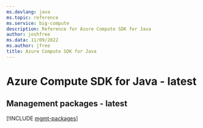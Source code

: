 ```yaml
---
ms.devlang: java
ms.topic: reference
ms.service: big-compute
description: Reference for Azure Compute SDK for Java
author: joshfree
ms.data: 11/09/2022
ms.author: jfree
title: Azure Compute SDK for Java
---
```

# Azure Compute SDK for Java - latest

## Management packages - latest
[!INCLUDE [mgmt-packages](compute-mgmt-index.md)]